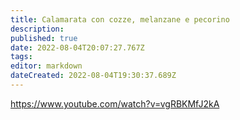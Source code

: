 ```yaml
---
title: Calamarata con cozze, melanzane e pecorino
description: 
published: true
date: 2022-08-04T20:07:27.767Z
tags: 
editor: markdown
dateCreated: 2022-08-04T19:30:37.689Z
---
```


https://www.youtube.com/watch?v=vgRBKMfJ2kA
